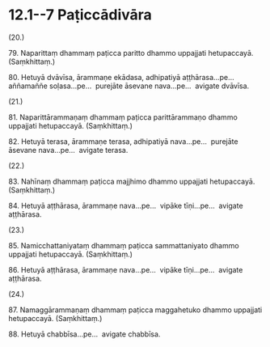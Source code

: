 

# 12.1--7 Paṭiccādivāra



(20.)

79\. Naparittaṃ dhammaṃ paṭicca paritto dhammo uppajjati hetupaccayā. (Saṃkhittaṃ.)

80\. Hetuyā dvāvīsa, ārammaṇe ekādasa, adhipatiyā aṭṭhārasa…pe…  aññamaññe soḷasa…pe…  purejāte āsevane nava…pe…  avigate dvāvīsa.

(21.)

81\. Naparittārammaṇaṃ dhammaṃ paṭicca parittārammaṇo dhammo uppajjati hetupaccayā. (Saṃkhittaṃ.)

82\. Hetuyā terasa, ārammaṇe terasa, adhipatiyā nava…pe…  purejāte āsevane nava…pe…  avigate terasa.

(22.)

83\. Nahīnaṃ dhammaṃ paṭicca majjhimo dhammo uppajjati hetupaccayā. (Saṃkhittaṃ.)

84\. Hetuyā aṭṭhārasa, ārammaṇe nava…pe…  vipāke tīṇi…pe…  avigate aṭṭhārasa.

(23.)

85\. Namicchattaniyataṃ dhammaṃ paṭicca sammattaniyato dhammo uppajjati hetupaccayā. (Saṃkhittaṃ.)

86\. Hetuyā aṭṭhārasa, ārammaṇe nava…pe…  vipāke tīṇi…pe…  avigate aṭṭhārasa.

(24.)

87\. Namaggārammaṇaṃ dhammaṃ paṭicca maggahetuko dhammo uppajjati hetupaccayā. (Saṃkhittaṃ.)

88\. Hetuyā chabbīsa…pe…  avigate chabbīsa.



